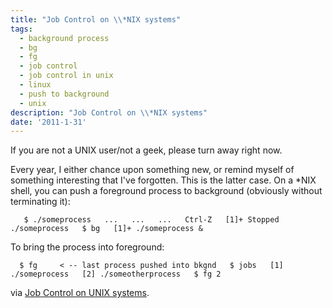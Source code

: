 ```yaml
---
title: "Job Control on \\*NIX systems"
tags:
  - background process
  - bg
  - fg
  - job control
  - job control in unix
  - linux
  - push to background
  - unix
description: "Job Control on \\*NIX systems"
date: '2011-1-31'
---
```


If you are not a UNIX user/not a geek, please turn away right now.

Every year, I either chance upon something new, or remind myself of something interesting that I've forgotten. This is the latter case. On a \*NIX shell, you can push a foreground process to background (obviously without terminating it):

`  
$ ./someprocess  
...  
...  
...  
Ctrl-Z  
[1]+ Stopped   ./someprocess  
$ bg  
[1]+ ./someprocess &`

To bring the process into foreground:

`  
$ fg     < -- last process pushed into bkgnd  
$ jobs   [1] ./someprocess  
[2] ./someotherprocess  
$ fg 2  
`

via [Job Control on UNIX systems][0].


[0]: http://acs.ucsd.edu/info/jobctrl.shtml